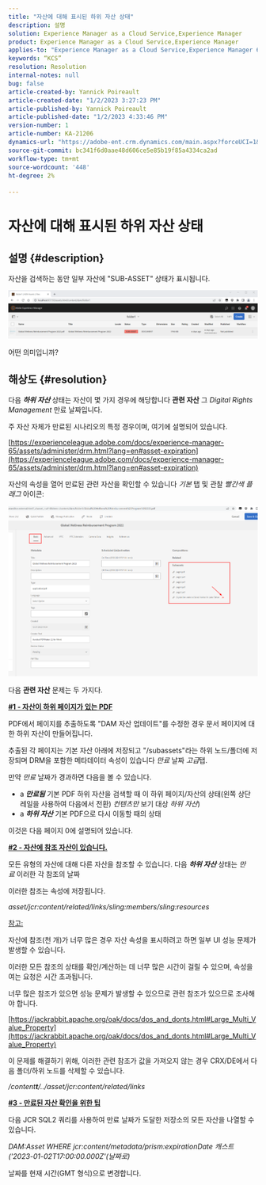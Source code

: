 ```yaml
---
title: "자산에 대해 표시된 하위 자산 상태"
description: 설명
solution: Experience Manager as a Cloud Service,Experience Manager
product: Experience Manager as a Cloud Service,Experience Manager
applies-to: "Experience Manager as a Cloud Service,Experience Manager 6.5,Experience Manager"
keywords: “KCS”
resolution: Resolution
internal-notes: null
bug: false
article-created-by: Yannick Poireault
article-created-date: "1/2/2023 3:27:23 PM"
article-published-by: Yannick Poireault
article-published-date: "1/2/2023 4:33:46 PM"
version-number: 1
article-number: KA-21206
dynamics-url: "https://adobe-ent.crm.dynamics.com/main.aspx?forceUCI=1&pagetype=entityrecord&etn=knowledgearticle&id=b9a935ed-b18a-ed11-81ac-6045bd006ce9"
source-git-commit: bc341f6d0aae48d606ce5e85b19f85a4334ca2ad
workflow-type: tm+mt
source-wordcount: '448'
ht-degree: 2%

---
```


# 자산에 대해 표시된 하위 자산 상태

## 설명 {#description}


자산을 검색하는 동안 일부 자산에 &quot;SUB-ASSET&quot; 상태가 표시됩니다.

![](assets/___798b0791-ba8a-ed11-81ac-6045bd006ce9___.png)

어떤 의미입니까?


## 해상도 {#resolution}


다음 <b>*하위 자산</b>* 상태는 자산이 몇 가지 경우에 해당합니다 <b>관련 자산</b> 그 *Digital Rights Management* 만료 날짜입니다.

주 자산 자체가 만료된 시나리오의 특정 경우이며, 여기에 설명되어 있습니다.

[https://experienceleague.adobe.com/docs/experience-manager-65/assets/administer/drm.html?lang=en#asset-expiration](https://experienceleague.adobe.com/docs/experience-manager-65/assets/administer/drm.html?lang=en#asset-expiration)

자산의 속성을 열어 만료된 관련 자산을 확인할 수 있습니다 *기본* 탭 및 관찰 *빨간색 플래그* 아이콘:

![](assets/6269940b-b98a-ed11-81ac-6045bd006ce9.png)



다음 <b>관련 자산</b> 문제는 두 가지다.

<u><b>#1 - 자산이 하위 페이지가 있는 PDF</b></u>

PDF에서 페이지를 추출하도록 &quot;DAM 자산 업데이트&quot;를 수정한 경우 문서 페이지에 대한 하위 자산이 만들어집니다.

추출된 각 페이지는 기본 자산 아래에 저장되고 &quot;/subassets&quot;라는 하위 노드/폴더에 저장되며 DRM을 포함한 메타데이터 속성이 있습니다 *만료* 날짜 *고급*&#x200B;탭.

만약 *만료* 날짜가 경과하면 다음을 볼 수 있습니다.

- a <b>*만료됨</b>* 기본 PDF 하위 자산을 검색할 때 이 하위 페이지/자산의 상태(왼쪽 상단 레일을 사용하여 다음에서 전환) *컨텐츠만* 보기 대상 *하위 자산*)
- a <b>*하위 자산</b>* 기본 PDF으로 다시 이동할 때의 상태


이것은 다음 페이지 0에 설명되어 있습니다.



<u><b>#2 - 자산에 참조 자산이 있습니다.</b></u>

모든 유형의 자산에 대해 다른 자산을 참조할 수 있습니다. 다음 <b>*하위 자산</b>* 상태는 *만료* 이러한 각 참조의 날짜

이러한 참조는 속성에 저장됩니다.

*asset/jcr:content/related/links/sling:members/sling:resources*

<u>참고:</u>

자산에 참조(천 개)가 너무 많은 경우 자산 속성을 표시하려고 하면 일부 UI 성능 문제가 발생할 수 있습니다.

이러한 모든 참조의 상태를 확인/계산하는 데 너무 많은 시간이 걸릴 수 있으며, 속성을 여는 요청은 시간 초과됩니다.

너무 많은 참조가 있으면 성능 문제가 발생할 수 있으므로 관련 참조가 있으므로 조사해야 합니다.

[https://jackrabbit.apache.org/oak/docs/dos_and_donts.html#Large_Multi_Value_Property](https://jackrabbit.apache.org/oak/docs/dos_and_donts.html#Large_Multi_Value_Property)

이 문제를 해결하기 위해, 이러한 관련 참조가 값을 가져오지 않는 경우 CRX/DE에서 다음 폴더/하위 노드를 삭제할 수 있습니다.

*/content<b>t</b>/../asset/jcr:content/related/links*



<u><b>#3 - 만료된 자산 확인을 위한 팁</b></u>

다음 JCR SQL2 쿼리를 사용하여 만료 날짜가 도달한 저장소의 모든 자산을 나열할 수 있습니다.

*DAM:Asset WHERE jcr:content/metadata/prism:expirationDate 캐스트(&#39;2023-01-02T17:00:00.000Z&#39;(날짜로)*



날짜를 현재 시간(GMT 형식)으로 변경합니다.
